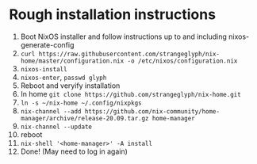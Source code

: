 # Rough installation instructions

1. Boot NixOS installer and follow instructions up to and including nixos-generate-config
2. `curl https://raw.githubusercontent.com/strangeglyph/nix-home/master/configuration.nix -o /etc/nixos/configuration.nix`
3. `nixos-install`
4. `nixos-enter`, `passwd glyph`
5. Reboot and veryify installation
6. In home `git clone https://github.com/strangeglyph/nix-home.git`
7. `ln -s ~/nix-home ~/.config/nixpkgs`
8. `nix-channel --add https://github.com/nix-community/home-manager/archive/release-20.09.tar.gz home-manager`
9. `nix-channel --update`
10. reboot
11. `nix-shell '<home-manager>' -A install`
12. Done! (May need to log in again)
